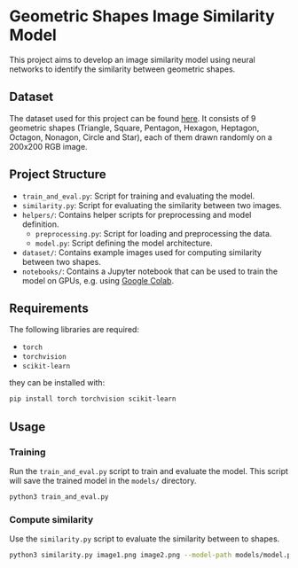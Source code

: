 # Geometric Shapes Image Similarity Model

This project aims to develop an image similarity model using neural networks to identify the similarity between geometric shapes.

## Dataset

The dataset used for this project can be found [here](https://data.mendeley.com/datasets/wzr2yv7r53/1). It consists of 9 geometric shapes (Triangle, Square, Pentagon, Hexagon, Heptagon, Octagon, Nonagon, Circle and Star), each of them drawn randomly on a 200x200 RGB image.

## Project Structure

- `train_and_eval.py`: Script for training and evaluating the model.
- `similarity.py`: Script for evaluating the similarity between two images.
- `helpers/`: Contains helper scripts for preprocessing and model definition.
  - `preprocessing.py`: Script for loading and preprocessing the data.
  - `model.py`: Script defining the model architecture.
- `dataset/`: Contains example images used for computing similarity between two shapes.
- `notebooks/`: Contains a Jupyter notebook that can be used to train the model on GPUs, e.g. using [Google Colab](https://colab.research.google.com/).

## Requirements

The following libraries are required:
- `torch`
- `torchvision`
- `scikit-learn`

they can be installed with:
```sh
pip install torch torchvision scikit-learn
```

## Usage

### Training 

Run the `train_and_eval.py` script to train and evaluate the model. This script will save the trained model in the `models/` directory.

```sh
python3 train_and_eval.py 
```
### Compute similarity 

Use the `similarity.py` script to evaluate the similarity between to shapes. 

```sh
python3 similarity.py image1.png image2.png --model-path models/model.pth
```

